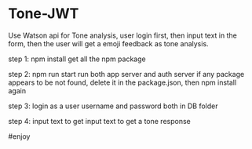 # Tone-JWT
Use Watson api for Tone analysis, user login first, then input text in the form, then the user will get a emoji feedback as tone analysis.


step 1: npm install 
get all the npm package

step 2: npm run start
run both app server and auth server
if any package appears to be not found, delete it in the package.json, then npm install again

step 3: login as a user 
username and password both in DB folder

step 4: input text to get input text to get a tone response

#enjoy 
